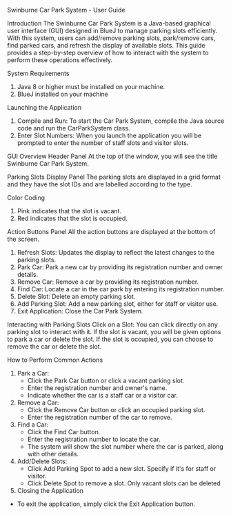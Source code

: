 Swinburne Car Park System - User Guide

Introduction
The Swinburne Car Park System is a Java-based graphical user interface (GUI) designed in BlueJ to manage parking slots efficiently. With this system, users can add/remove parking slots, park/remove cars, find parked cars, and refresh the display of available slots. This guide provides a step-by-step overview of how to interact with the system to perform these operations effectively.

System Requirements
1.	Java 8 or higher must be installed on your machine.
2.	BlueJ installed on your machine

Launching the Application
1.	Compile and Run: To start the Car Park System, compile the Java source code and run the CarParkSystem class. 
2.	Enter Slot Numbers: When you launch the application you will be prompted to enter the number of staff slots and visitor slots.

GUI Overview
Header Panel
At the top of the window, you will see the title Swinburne Car Park System.

Parking Slots Display Panel
The parking slots are displayed in a grid format and they have the slot IDs and are labelled according to the type.

Color Coding
1.	Pink indicates that the slot is vacant.
2.	Red indicates that the slot is occupied.
  

Action Buttons Panel
All the action buttons are displayed at the bottom of the screen.
1.	Refresh Slots: Updates the display to reflect the latest changes to the parking slots.
2.	Park Car: Park a new car by providing its registration number and owner details.
3.	Remove Car: Remove a car by providing its registration number.
4.	Find Car: Locate a car in the car park by entering its registration number.
5.	Delete Slot: Delete an empty parking slot.
6.	Add Parking Slot: Add a new parking slot, either for staff or visitor use.
7.	Exit Application: Close the Car Park System.

Interacting with Parking Slots
Click on a Slot: You can click directly on any parking slot to interact with it.
  If the slot is vacant, you will be given options to park a car or delete the slot.
  If the slot is occupied, you can choose to remove the car or delete the slot.

How to Perform Common Actions
1. Park a Car:
   - Click the Park Car button or click a vacant parking slot.
   - Enter the registration number and owner's name.
   - Indicate whether the car is a staff car or a visitor car.
2. Remove a Car:
   - Click the Remove Car button or click an occupied parking slot.
   - Enter the registration number of the car to remove.
3. Find a Car:
   - Click the Find Car button.
   - Enter the registration number to locate the car.
   - The system will show the slot number where the car is parked, along with other details.
4. Add/Delete Slots:
   - Click Add Parking Spot to add a new slot. Specify if it's for staff or visitor.
   - Click Delete Spot to remove a slot. Only vacant slots can be deleted
5. Closing the Application
- To exit the application, simply click the Exit Application button.
